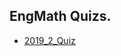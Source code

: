 ## EngMath Quizs.
* [2019_2_Quiz](https://colab.research.google.com/github/SeoulTechPSE/EngMath/blob/master/etcs/Quiz_01.ipynb)
